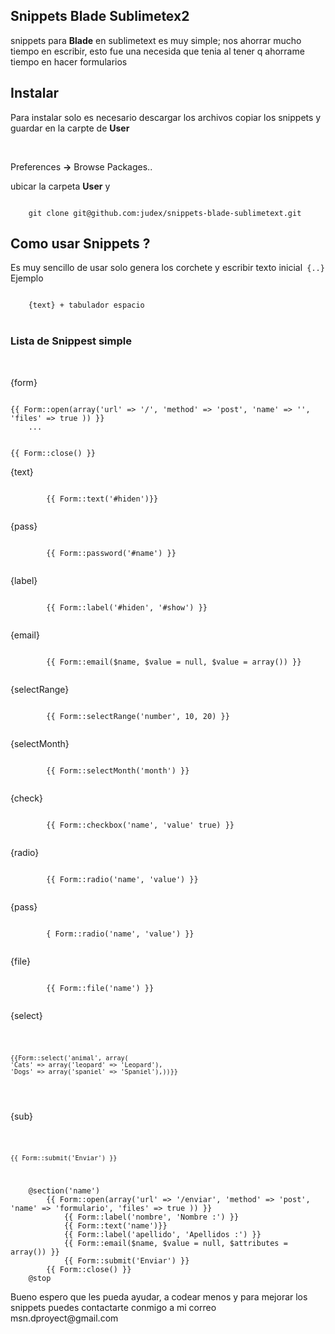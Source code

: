 
<article itemprop="mainContentOfPage" class="markdown-body entry-content">
 <h1>Snippets Blade Sublimetex2</h1>

<p>snippets para <b>Blade</b> en sublimetext es muy simple; nos ahorrar mucho tiempo en escribir, esto fue una necesida que tenia al tener q ahorrame tiempo en hacer formularios </p>

<h2>
<a href="#installation" class="anchor" name="installation"></a>Instalar</h2>
<p>Para instalar solo es necesario descargar los archivos copiar los snippets y guardar en la carpte de <b>User</b> </p><br>
<p>Preferences <b>-></b> Browse Packages..</p>
<p>ubicar la carpeta <b>User</b> y </p>

<code>
	git clone git@github.com:judex/snippets-blade-sublimetext.git
</code>
<h2>Como usar Snippets ?</h2>
<p>Es muy sencillo de usar solo genera los corchete y escribir texto inicial<code> {..} </code><br>Ejemplo</p>

<code>
	{text} + tabulador espacio
</code>
<br>
<h3>Lista de Snippest simple</h3>
<br>
<p>{form}</p>
<code>
{{ Form::open(array('url' => '/', 'method' => 'post', 'name' => '', 'files' => true )) }}
	...

{{ Form::close() }}
</code>
<br>
<p>{text}</p>
	<code>
		{{ Form::text('#hiden')}}
	</code>
<br>
<p>{pass}</p>
	<code>
		{{ Form::password('#name') }}
	</code>
<br>
<p>{label}</p>
	<code>
		{{ Form::label('#hiden', '#show') }}
	</code>
<br>
<p>{email}</p>
	<code>
		{{ Form::email($name, $value = null, $value = array()) }}
	</code>
<br>
<p>{selectRange}</p>
	<code>
		{{ Form::selectRange('number', 10, 20) }}
	</code>
<br>
<p>{selectMonth}</p>
	<code>
		{{ Form::selectMonth('month') }}
	</code>
<br>
<p>{check}</p>
	<code>
		{{ Form::checkbox('name', 'value' true) }}
	</code>
<br>
<p>{radio}</p>
	<code>
		{{ Form::radio('name', 'value') }}
	</code>
<br>
<p>{pass}</p>
	<code>
		{ Form::radio('name', 'value') }}
	</code>
<br>
<p>{file}</p>
	<code>
		{{ Form::file('name') }}
	</code>
<br>
<p>{select}</p>
<code>

	{{Form::select('animal', array(
    'Cats' => array('leopard' => 'Leopard'),
    'Dogs' => array('spaniel' => 'Spaniel'),))}}

</code>
<br>
<p>{sub}</p>
<code>

	{{ Form::submit('Enviar') }}

</code>

<code>
	@section('name')
		{{ Form::open(array('url' => '/enviar', 'method' => 'post', 'name' => 'formulario', 'files' => true )) }}
			{{ Form::label('nombre', 'Nombre :') }}
			{{ Form::text('name')}}
			{{ Form::label('apellido', 'Apellidos :') }}
			{{ Form::email($name, $value = null, $attributes = array()) }}
			{{ Form::submit('Enviar') }}
		{{ Form::close() }}
	@stop
</code>

<p>Bueno espero que les pueda ayudar, a codear menos y para mejorar los snippets puedes contactarte conmigo a mi correo msn.dproyect@gmail.com </p>

</article>
